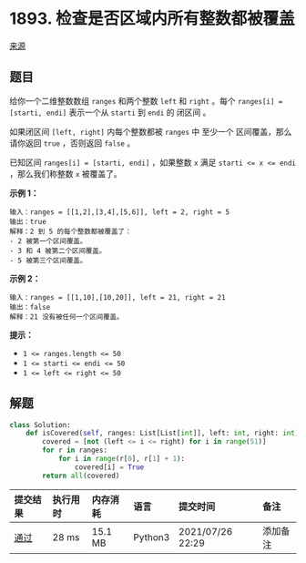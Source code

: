 # 1893. 检查是否区域内所有整数都被覆盖

[来源](https://leetcode-cn.com/problems/check-if-all-the-integers-in-a-range-are-covered/)

## 题目

给你一个二维整数数组 `ranges` 和两个整数 `left` 和 `right` 。每个 `ranges[i] = [starti, endi]` 表示一个从 `starti` 到 `endi` 的 闭区间 。

如果闭区间 `[left, right]` 内每个整数都被 `ranges` 中 至少一个 区间覆盖，那么请你返回 `true` ，否则返回 `false` 。

已知区间 `ranges[i] = [starti, endi]` ，如果整数 `x` 满足 `starti <= x <= endi` ，那么我们称整数 `x` 被覆盖了。

**示例 1：**

```
输入：ranges = [[1,2],[3,4],[5,6]], left = 2, right = 5
输出：true
解释：2 到 5 的每个整数都被覆盖了：
- 2 被第一个区间覆盖。
- 3 和 4 被第二个区间覆盖。
- 5 被第三个区间覆盖。
```

**示例 2：**

```
输入：ranges = [[1,10],[10,20]], left = 21, right = 21
输出：false
解释：21 没有被任何一个区间覆盖。
```

**提示：**

- `1 <= ranges.length <= 50`
- `1 <= starti <= endi <= 50`
- `1 <= left <= right <= 50`

## 解题

```python
class Solution:
    def isCovered(self, ranges: List[List[int]], left: int, right: int) -> bool:
        covered = [not (left <= i <= right) for i in range(51)]
        for r in ranges:
            for i in range(r[0], r[1] + 1):
                covered[i] = True
        return all(covered)
```

| 提交结果                                                     | 执行用时 | 内存消耗 | 语言    | 提交时间         | 备注     |
| :----------------------------------------------------------- | :------- | :------- | :------ | :--------------- | :------- |
| [通过](https://leetcode-cn.com/submissions/detail/200096944/) | 28 ms    | 15.1 MB  | Python3 | 2021/07/26 22:29 | 添加备注 |